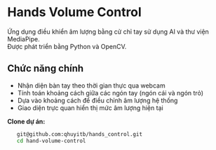 # Hands Volume Control 

Ứng dụng điều khiển âm lượng bằng cử chỉ tay sử dụng AI và thư viện MediaPipe.  
Được phát triển bằng Python và OpenCV.

## Chức năng chính

- Nhận diện bàn tay theo thời gian thực qua webcam
- Tính toán khoảng cách giữa các ngón tay (ngón cái và ngón trỏ)
- Dựa vào khoảng cách để điều chỉnh âm lượng hệ thống
- Giao diện trực quan hiển thị mức âm lượng hiện tại
  
**Clone dự án:**

```bash
   git@github.com:qhuyitb/hands_control.git
   cd hand-volume-control
